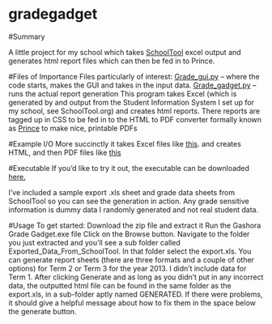 gradegadget
===========
#Summary

A little project for my school which takes [SchoolTool](schooltool.org) excel output and generates html report files which can then be fed in to Prince.

#Files of Importance
Files particularly of interest:
[Grade_gui.py](../blob/master/src/grade_gadget/grade_gui.py) – where the code starts, makes the GUI and takes in the input data.
[Grade_gadget.py](../blob/master/src/grade_gadget/grade_gadget.py) – runs the actual report generation
This program takes Excel (which is generated by and output from the Student Information System I set up for my school, see SchoolTool.org) and creates html reports. There reports are tagged up in CSS to be fed in to the HTML to PDF converter formally known as [Prince](http://www.princexml.com/) to make nice, printable PDFs

#Example I/O
More succinctly it takes Excel files like [this](../tree/master/EXAMPLES/INPUT_XLS).
and creates HTML, and then PDF files like [this](../master/EXAMPLES/OUTPUT_HTML_PDF)

#Executable
If you’d like to try it out, the executable can be downloaded [here.](https://github.com/ceruleanotter/gradegadget/blob/master/Current_Binaries/GradeGadget_Binary_v_1.1_5_27_2014_w_examples.zip?raw=true)

I’ve included a sample export .xls sheet and grade data sheets from SchoolTool so you can see the generation in action. Any grade sensitive information is dummy data I randomly generated and not real student data.

#Usage
To get started:
Download the zip file and extract it
Run the Gashora Grade Gadget.exe file
Click on the Browse button.
Navigate to the folder you just extracted and you’ll see a sub folder called Exported_Data_From_SchoolTool. In that folder select the export.xls.
You can generate report sheets (there are three formats and a couple of other options) for Term 2 or Term 3 for the year 2013. I didn’t include data for Term 1.
After clicking Generate and as long as you didn’t put in any incorrect data, the outputted html file can be found in the same folder as the export.xls, in a sub-folder aptly named GENERATED. If there were problems, it should give a helpful message about how to fix them in the space below the generate button.
